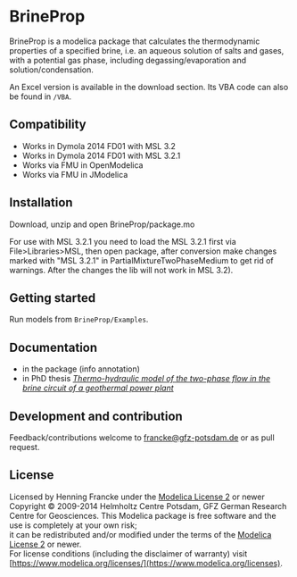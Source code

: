 BrineProp
=========
BrineProp is a modelica package that calculates the thermodynamic properties of a specified brine, i.e. an aqueous solution of salts and gases, with a potential gas phase, including degassing/evaporation and solution/condensation.

An Excel version is available in the download section. Its VBA code can also be found in `/VBA`.

Compatibility
-------------
* Works in Dymola 2014 FD01 with MSL 3.2
* Works in Dymola 2014 FD01 with MSL 3.2.1
* Works via FMU in OpenModelica
* Works via FMU in JModelica

Installation
------------
Download, unzip and open BrineProp/package.mo

For use with MSL 3.2.1 you need to load the MSL 3.2.1 first via File>Libraries>MSL, then open package, 
after conversion make changes marked with "MSL 3.2.1" in PartialMixtureTwoPhaseMedium to get rid of warnings. After the changes the lib will not work in MSL 3.2).

Getting started
------
Run models from `BrineProp/Examples`.

Documentation
-------------
* in the package (info annotation)
* in PhD thesis *[Thermo-hydraulic model of the two-phase flow in the brine circuit of a geothermal power plant](http://nbn-resolving.de/urn:nbn:de:kobv:83-opus4-47126)*

## Development and contribution
Feedback/contributions welcome to francke@gfz-potsdam.de or as  pull request.

## License
Licensed by Henning Francke under the [Modelica License 2](https://www.modelica.org/licenses/ModelicaLicense2) or newer
Copyright © 2009-2014 Helmholtz Centre Potsdam, GFZ German Research Centre for Geosciences.
This Modelica package is free software and the use is completely at your own risk;  
it can be redistributed and/or modified under the terms of the [Modelica License 2](https://www.modelica.org/licenses/ModelicaLicense2) or newer.  
For license conditions (including the disclaimer of warranty) visit [https://www.modelica.org/licenses/](https://www.modelica.org/licenses).

